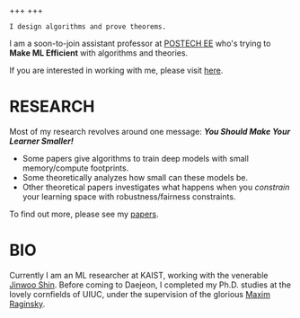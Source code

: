 +++
+++

`I design algorithms and prove theorems.`


I am a soon-to-join assistant professor at [POSTECH EE](https://ee.postech.ac.kr) who's trying to __Make ML Efficient__ with algorithms and theories.

If you are interested in working with me, please visit [here](/withme/).

# RESEARCH

Most of my research revolves around one message: _**You Should Make Your Learner Smaller!**_
- Some papers give algorithms to train deep models with small memory/compute footprints.
- Some theoretically analyzes how small can these models be.
- Other theoretical papers investigates what happens when you _constrain_ your learning space with robustness/fairness constraints.

To find out more, please see my [papers](/papers/).

# BIO
Currently I am an ML researcher at KAIST, working with the venerable [Jinwoo Shin](https://alinlab.kaist.ac.kr/shin.html). Before coming to Daejeon, I completed my Ph.D. studies at the lovely cornfields of UIUC, under the supervision of the glorious [Maxim Raginsky](http://maxim.ece.illinois.edu).



